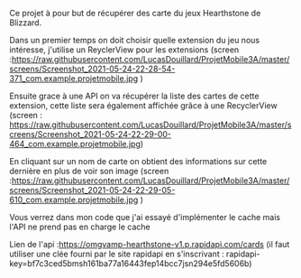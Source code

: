 Ce projet à pour but de récupérer des carte du jeux Hearthstone de Blizzard.

Dans un premier temps on doit choisir quelle extension du jeu nous intéresse, j'utilise un ReyclerView pour les extensions
(screen :https://raw.githubusercontent.com/LucasDouillard/ProjetMobile3A/master/screens/Screenshot_2021-05-24-22-28-54-371_com.example.projetmobile.jpg )


Ensuite grace à une API on va récupérer la liste des cartes de cette extension, cette liste sera également affichée grâce à une RecyclerView
(screen : https://raw.githubusercontent.com/LucasDouillard/ProjetMobile3A/master/screens/Screenshot_2021-05-24-22-29-00-464_com.example.projetmobile.jpg)

En cliquant sur un nom de carte on obtient des informations sur cette dernière en plus de voir son image
(screen :https://raw.githubusercontent.com/LucasDouillard/ProjetMobile3A/master/screens/Screenshot_2021-05-24-22-29-05-610_com.example.projetmobile.jpg )

Vous verrez dans mon code que j'ai essayé d'implémenter le cache mais l'API ne prend pas en charge le cache 

Lien de l'api :https://omgvamp-hearthstone-v1.p.rapidapi.com/cards 
(il faut utiliser une clée fourni par le site rapidapi en s'inscrivant : rapidapi-key=bf7c3ced5bmsh161ba77a16443fep14bcc7jsn294e5fd5606b)

